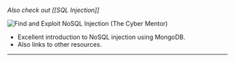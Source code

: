 *Also check out [[SQL Injection]]*

![Find and Exploit NoSQL Injection (The Cyber Mentor)](https://www.youtube.com/watch?v=zHxgZJCy9fA)

   - Excellent introduction to NoSQL injection using MongoDB.
   - Also links to other resources.

---